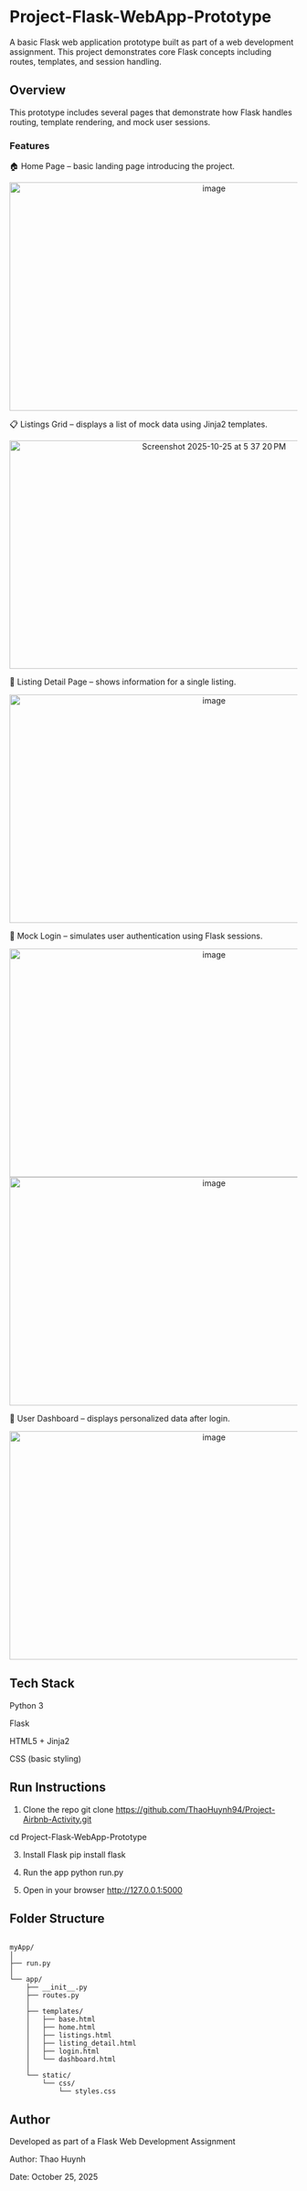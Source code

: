 # Project-Flask-WebApp-Prototype

A basic Flask web application prototype built as part of a web development assignment.
This project demonstrates core Flask concepts including routes, templates, and session handling.

## Overview

This prototype includes several pages that demonstrate how Flask handles routing, template rendering, and mock user sessions.

### Features

🏠 Home Page – basic landing page introducing the project.

<p align="center">

<img width="700" height="400" alt="image" src="https://github.com/user-attachments/assets/34f17ebd-dac4-4acb-a53b-a950ec518674" />

</p>

📋 Listings Grid – displays a list of mock data using Jinja2 templates.

<p align="center">
<img width="700" height="400" alt="Screenshot 2025-10-25 at 5 37 20 PM" src="https://github.com/user-attachments/assets/9f1e81b9-75af-4759-96c2-fdf77eee1fcd" />
</p>


🏡 Listing Detail Page – shows information for a single listing.

<p align="center">
<img width="700" height="400" alt="image" src="https://github.com/user-attachments/assets/41b38343-ae5d-4edf-a8be-97f4efba1672" />
</p>

🔐 Mock Login – simulates user authentication using Flask sessions.

<p align="center">

<img width="700" height="400" alt="image" src="https://github.com/user-attachments/assets/84c34550-c23f-4ee2-acdb-3b17fa0da3d6" />

<img width="700" height="400" alt="image" src="https://github.com/user-attachments/assets/aa39fa5c-10b9-40f3-9f36-88ac22d176b8" />
</p>

👤 User Dashboard – displays personalized data after login.
<p align="center">

<img width="700" height="400" alt="image" src="https://github.com/user-attachments/assets/a8e696fa-9264-40eb-b9e2-bdbf79163034" />

</p>

## Tech Stack

Python 3

Flask

HTML5 + Jinja2

CSS (basic styling)

## Run Instructions
1. Clone the repo
git clone https://github.com/ThaoHuynh94/Project-Airbnb-Activity.git

cd Project-Flask-WebApp-Prototype

3. Install Flask
pip install flask

4. Run the app
python run.py

5. Open in your browser
http://127.0.0.1:5000

## Folder Structure

```

myApp/
│
├── run.py
│
└── app/
    ├── __init__.py
    ├── routes.py
    │
    ├── templates/
    │   ├── base.html
    │   ├── home.html
    │   ├── listings.html
    │   ├── listing_detail.html
    │   ├── login.html
    │   └── dashboard.html
    │
    └── static/
        └── css/
            └── styles.css

```
## Author

Developed as part of a Flask Web Development Assignment

Author: Thao Huynh

Date: October 25, 2025

